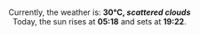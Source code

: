 <p  align="center"><br/>Currently, the weather is: <b> 30°C, <i>scattered clouds</i></b></br>Today, the sun rises at <b>05:18</b> and sets at <b>19:22</b>.</p>